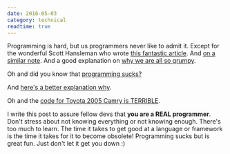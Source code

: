 ```yaml
---
date: 2016-05-03
category: technical
readtime: true
---
```

<p>Programming is hard, but us programmers never like to admit it. Except for the wonderful Scott Hansleman who wrote <a href="http://www.hanselman.com/blog/ImAPhonyAreYou.aspx">this fantastic article</a>. And <a href="https://www.laserfiche.com/simplicity/shut-up-imposter-syndrome-i-can-too-program">on a similar note</a>. And a good explanation on <a href="http://bigcom.com/2016/09/why-your-web-developers-are-grumpy/">why we are all so grumpy</a>.</p>

<p>Oh and did you know that <a href="http://www.stilldrinking.org/programming-sucks">programming sucks?</a></p>

<p>And <a href="
http://www.onebigfluke.com/2016/04/whats-awful-building-software.html">here's a better explanation why</a>.</p>

<p>Oh and the <a href="http://www.safetyresearch.net/blog/articles/toyota-unintended-acceleration-and-big-bowl-%E2%80%9Cspaghetti%E2%80%9D-code">code for Toyota 2005 Camry is TERRIBLE</a>.</p>

<p>I write this post to assure fellow devs that <b>you are a REAL  programmer</b>. Don't stress about not knowing everything or not knowing enough. There's too much to learn. The time it takes to get good at a language or framework is the time it takes for it to become obsolete! Programming sucks but is great fun. Just don't let it get you down :) </p>